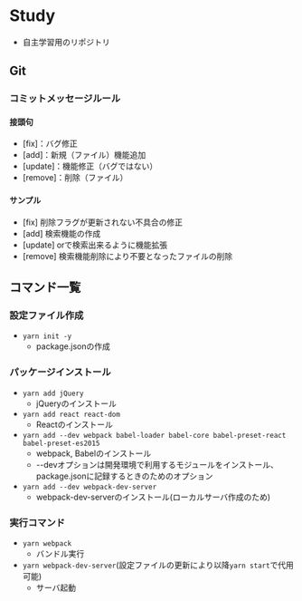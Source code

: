 # Study
 - 自主学習用のリポジトリ

## Git

### コミットメッセージルール

#### 接頭句
 - [fix]：バグ修正
 - [add]：新規（ファイル）機能追加
 - [update]：機能修正（バグではない）
 - [remove]：削除（ファイル）
 
 #### サンプル
  - [fix] 削除フラグが更新されない不具合の修正
  - [add] 検索機能の作成
  - [update] orで検索出来るように機能拡張
  - [remove] 検索機能削除により不要となったファイルの削除

## コマンド一覧

### 設定ファイル作成
 - `yarn init -y`
   - package.jsonの作成

### パッケージインストール
 - `yarn add jQuery`
   - jQueryのインストール
 - `yarn add react react-dom`
   - Reactのインストール
 - `yarn add --dev webpack babel-loader babel-core babel-preset-react babel-preset-es2015`
   - webpack, Babelのインストール
   - --devオプションは開発環境で利用するモジュールをインストール、package.jsonに記録するときのためのオプション
 - `yarn add --dev webpack-dev-server`
   - webpack-dev-serverのインストール(ローカルサーバ作成のため)
 
### 実行コマンド
 - `yarn webpack`
   - バンドル実行
 - `yarn webpack-dev-server`(設定ファイルの更新により以降`yarn start`で代用可能)
   - サーバ起動

